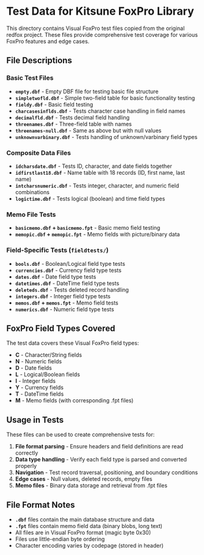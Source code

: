 # Test Data for Kitsune FoxPro Library

This directory contains Visual FoxPro test files copied from the original redfox project. These files provide comprehensive test coverage for various FoxPro features and edge cases.

## File Descriptions

### Basic Test Files

- **`empty.dbf`** - Empty DBF file for testing basic file structure
- **`simpletwofld.dbf`** - Simple two-field table for basic functionality testing  
- **`fieldy.dbf`** - Basic field testing
- **`charcasesinflds.dbf`** - Tests character case handling in field names
- **`decimalfld.dbf`** - Tests decimal field handling
- **`threenames.dbf`** - Three-field table with names
- **`threenames-null.dbf`** - Same as above but with null values
- **`unknownvarbinary.dbf`** - Tests handling of unknown/varbinary field types

### Composite Data Files

- **`idcharsdate.dbf`** - Tests ID, character, and date fields together
- **`idfirstlast18.dbf`** - Name table with 18 records (ID, first name, last name)
- **`intcharsnumeric.dbf`** - Tests integer, character, and numeric field combinations
- **`logictime.dbf`** - Tests logical (boolean) and time field types

### Memo File Tests

- **`basicmemo.dbf` + `basicmemo.fpt`** - Basic memo field testing
- **`memopic.dbf` + `memopic.fpt`** - Memo fields with picture/binary data

### Field-Specific Tests (`fieldtests/`)

- **`bools.dbf`** - Boolean/Logical field type tests
- **`currencies.dbf`** - Currency field type tests  
- **`dates.dbf`** - Date field type tests
- **`datetimes.dbf`** - DateTime field type tests
- **`deleteds.dbf`** - Tests deleted record handling
- **`integers.dbf`** - Integer field type tests
- **`memos.dbf` + `memos.fpt`** - Memo field tests
- **`numerics.dbf`** - Numeric field type tests

## FoxPro Field Types Covered

The test data covers these Visual FoxPro field types:

- **C** - Character/String fields
- **N** - Numeric fields  
- **D** - Date fields
- **L** - Logical/Boolean fields
- **I** - Integer fields
- **Y** - Currency fields
- **T** - DateTime fields
- **M** - Memo fields (with corresponding .fpt files)

## Usage in Tests

These files can be used to create comprehensive tests for:

1. **File format parsing** - Ensure headers and field definitions are read correctly
2. **Data type handling** - Verify each field type is parsed and converted properly
3. **Navigation** - Test record traversal, positioning, and boundary conditions
4. **Edge cases** - Null values, deleted records, empty files
5. **Memo files** - Binary data storage and retrieval from .fpt files

## File Format Notes

- **`.dbf`** files contain the main database structure and data
- **`.fpt`** files contain memo field data (binary blobs, long text)
- All files are in Visual FoxPro format (magic byte 0x30)
- Files use little-endian byte ordering
- Character encoding varies by codepage (stored in header)